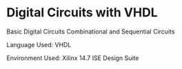 # Digital Circuits with VHDL
Basic Digital Circuits Combinational and Sequential Circuits

Language Used: VHDL

Environment Used: Xilinx 14.7 ISE Design Suite 
